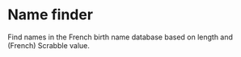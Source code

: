# Name finder

Find names in the French birth name database based on length and (French) Scrabble value.

